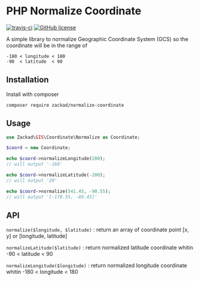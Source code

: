 # PHP Normalize Coordinate

[![travis-ci](https://travis-ci.org/zackad/normalize-coordinate.svg?branch=master)](https://travis-ci.org/zackad/normalize-coordinate)
[![GitHub license](https://img.shields.io/badge/license-MIT-blue.svg)](https://github.com/zackad/normalize-coordinate/blob/master/LICENSE)

A simple library to normalize Geographic Coordinate System (GCS) so the coordinate will be in the range of

```
-180 < longitude < 180
-90  < latitude  < 90
```

## Installation

Install with composer

```shell
composer require zackad/normalize-coordinate
```

## Usage

```php
use Zackad\GIS\Coordinate\Normalize as Coordinate;

$coord = new Coordinate;

echo $coord->normalizeLongitude(200);
// will output '-160'

echo $coord->normalizeLatitude(-200);
// will output '20'

echo $coord->normalize(541.45, -90.55);
// will output '[-178.55, -89.45]'
```

## API

`normalize($longitude, $latitude)` : return an array of coordinate point [x, y] or [longitude, latitude]

`normalizeLatitude($latitude)` : return normalized latitude coordinate whitin -90 < latitude < 90

`normalizeLongitude($longitude)` : return normalized longitude coordinate whitin -180 < longitude < 180
